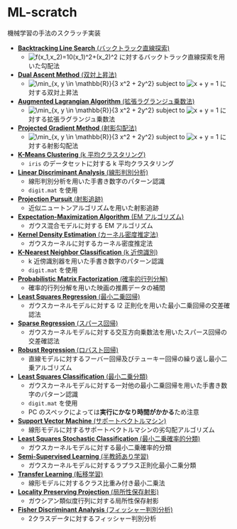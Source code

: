 # ML-scratch

機械学習の手法のスクラッチ実装

- [**Backtracking Line Search** (バックトラック直線探索)](Backtracking-Line-Search)
    - <img src="https://render.githubusercontent.com/render/math?math=f%28x_1%2Cx_2%29%3D10%28x_1%29%5E2%2B%28x_2%29%5E2%0A" alt="f(x_1,x_2)=10(x_1)^2+(x_2)^2"> に対するバックトラック直線探索を用いた勾配法
- [**Dual Ascent Method** (双対上昇法)](Dual-Ascent-Method)
    - <img src="https://render.githubusercontent.com/render/math?math=%5Cdisplaystyle+%5Cmin_%7Bx%2C+y+%5Cin+%5Cmathbb%7BR%7D%7D%7B3+x%5E2+%2B+2y%5E2%7D" alt="\min_{x, y \in \mathbb{R}}{3 x^2 + 2y^2}"> subject to <img src="https://render.githubusercontent.com/render/math?math=%5Ctextstyle+x+%2B+y+%3D+1" alt="x + y = 1"> に対する双対上昇法
- [**Augmented Lagrangian Algorithm** (拡張ラグランジュ乗数法)](Augmented-Lagrangian-Algorithm)
    - <img src="https://render.githubusercontent.com/render/math?math=%5Cdisplaystyle+%5Cmin_%7Bx%2C+y+%5Cin+%5Cmathbb%7BR%7D%7D%7B3+x%5E2+%2B+2y%5E2%7D" alt="\min_{x, y \in \mathbb{R}}{3 x^2 + 2y^2}"> subject to <img src="https://render.githubusercontent.com/render/math?math=%5Ctextstyle+x+%2B+y+%3D+1" alt="x + y = 1"> に対する拡張ラグランジュ乗数法
- [**Projected Gradient Method** (射影勾配法)](Projected-Gradient-Method)
    - <img src="https://render.githubusercontent.com/render/math?math=%5Cdisplaystyle+%5Cmin_%7Bx%2C+y+%5Cin+%5Cmathbb%7BR%7D%7D%7B3+x%5E2+%2B+2y%5E2%7D" alt="\min_{x, y \in \mathbb{R}}{3 x^2 + 2y^2}"> subject to <img src="https://render.githubusercontent.com/render/math?math=%5Ctextstyle+x+%2B+y+%3D+1" alt="x + y = 1"> に対する射影勾配法
- [**K-Means Clustering** (k 平均クラスタリング)](K-Means-Clustering)
    - `iris` のデータセットに対する k 平均クラスタリング
- [**Linear Discriminant Analysis** (線形判別分析)](Linear-Discriminant-Analysis)
    - 線形判別分析を用いた手書き数字のパターン認識
    - `digit.mat` を使用
- [**Projection Pursuit** (射影追跡)](Projection-Pursuit)
    - 近似ニュートンアルゴリズムを用いた射影追跡
- [**Expectation-Maximization Algorithm** (EM アルゴリズム)](Expectation-Maximization-Algorithm)
    - ガウス混合モデルに対する EM アルゴリズム
- [**Kernel Density Estimation** (カーネル密度推定法)](Kernel-Density-Estimation)
    - ガウスカーネルに対するカーネル密度推定法
- [**K-Nearest Neighbor Classification** (k 近傍識別)](K-Nearest-Neighbor-Classification)
    - k 近傍識別器を用いた手書き数字のパターン認識
    - `digit.mat` を使用
- [**Probabilistic Matrix Factorization** (確率的行列分解)](Probabilistic-Matrix-Factorization)
    - 確率的行列分解を用いた映画の推薦データの補間
- [**Least Squares Regression** (最小二乗回帰)](Least-Squares-Regression)
    - ガウスカーネルモデルに対する l2 正則化を用いた最小二乗回帰の交差確認法
- [**Sparse Regression** (スパース回帰)](Sparse-Regression)
    - ガウスカーネルモデルに対する交互方向乗数法を用いたスパース回帰の交差確認法
- [**Robust Regression** (ロバスト回帰)](Robust-Regression)
    - 直線モデルに対するフーバー回帰及びテューキー回帰の繰り返し最小二乗アルゴリズム
- [**Least Squares Classification** (最小二乗分類)](Least-Squares-Classification)
    - ガウスカーネルモデルに対する一対他の最小二乗回帰を用いた手書き数字のパターン認識
    - `digit.mat` を使用
    - PC のスペックによっては**実行にかなり時間がかかる**ため注意
- [**Support Vector Machine** (サポートベクトルマシン)](Support-Vector-Machine)
    - 線形モデルに対するサポートベクトルマシンの劣勾配アルゴリズム
- [**Least Squares Stochastic Classification** (最小二乗確率的分類)](Least-Squares-Stochastic-Classification)
    - ガウスカーネルモデルに対する最小二乗確率的分類
- [**Semi-Supervised Learning** (半教師あり学習)](Semi-Supervised-Learning)
    - ガウスカーネルモデルに対するラプラス正則化最小二乗分類
- [**Transfer Learning** (転移学習)](Transfer-Learning)
    - 線形モデルに対するクラス比重み付き最小二乗法
- [**Locality Preserving Projection** (局所性保存射影)](Locality-Preserving-Projection)
    - ガウシアン類似度行列に対する局所性保存射影
- [**Fisher Discriminant Analysis** (フィッシャー判別分析)](Fisher-Discriminant-Analysis)
    - 2クラスデータに対するフィッシャー判別分析